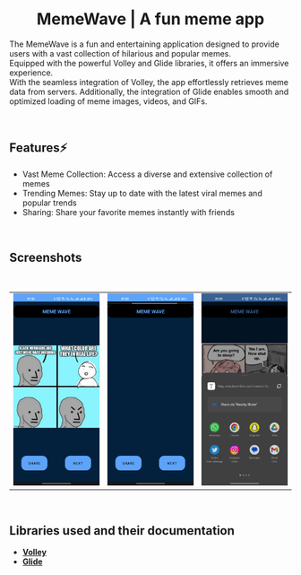 <div align="center">
        
# MemeWave | A fun meme app
        
</div>

<div align="left">
        
The MemeWave is a fun and entertaining application designed to provide users with a vast collection of hilarious and popular memes.   
Equipped with the powerful Volley and Glide libraries, it offers an immersive experience.  
With the seamless integration of Volley, the app effortlessly retrieves meme data from servers. 
Additionally, the integration of Glide enables smooth and optimized loading of meme images, videos, and GIFs. 

<br>
        
## Features⚡️

* Vast Meme Collection: Access a diverse and extensive collection of memes
* Trending Memes: Stay up to date with the latest viral memes and popular trends
* Sharing: Share your favorite memes instantly with friends

</div>

<br>

<div align="left">

## Screenshots
<br>

<table>
    <tr>
        <td><img src = "/screenshots/1.jpg" ></td>
        <td><img src = "/screenshots/2.jpg" ></td>
        <td><img src = "/screenshots/3.jpg" ></td>
    </tr>
</table>    

<br>

## Libraries used and their documentation

- [**Volley**](https://developer.android.com/training/volley)
- [**Glide**](https://github.com/bumptech/glide)

<br>

</div>
